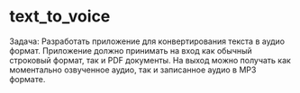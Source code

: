 # text_to_voice
 Задача:
Разработать приложение для конвертирования текста в аудио формат. Приложение должно принимать на вход как обычный строковый формат, так и PDF документы. На выход можно получать как моментально озвученное аудио, так и записанное аудио в MP3 формате.

